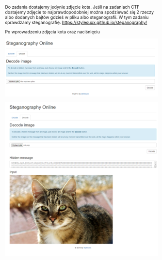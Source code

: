 Do zadania dostajemy jedynie zdjęcie kota. Jeśli na zadaniach CTF dostajemy zdjęcie to najprawdopodobniej można spodziewać się 2 rzeczy albo dodanych bajtów gdzieś w pliku albo steganografii. W tym zadaniu sprawdzamy steganografię. 
https://stylesuxx.github.io/steganography/

Po wprowadzeniu zdjęcia kota oraz naciśnięciu 

![Pasted image 20240611214449](attachements/Pasted%20image%2020240611214449.png)

![Pasted image 20240611214513](attachements/Pasted%20image%2020240611214513.png)